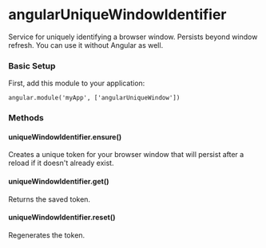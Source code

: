 # angularUniqueWindowIdentifier

Service for uniquely identifying a browser window. Persists beyond window refresh. You can use it without Angular as well.

### Basic Setup

First, add this module to your application:

	angular.module('myApp', ['angularUniqueWindow'])

### Methods

#### uniqueWindowIdentifier.ensure()

Creates a unique token for your browser window that will persist after a reload if it doesn't already exist.

#### uniqueWindowIdentifier.get()

Returns the saved token.

#### uniqueWindowIdentifier.reset()

Regenerates the token.